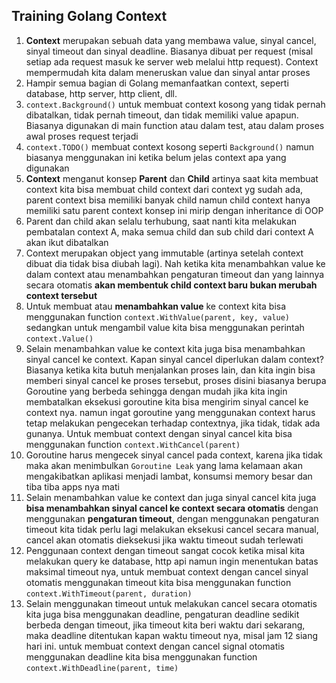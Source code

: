 ## Training Golang Context

1. **Context** merupakan sebuah data yang membawa value, sinyal cancel, sinyal timeout dan sinyal deadline. Biasanya dibuat per request (misal setiap ada request masuk ke server web melalui http request). Context mempermudah kita dalam meneruskan value dan sinyal antar proses
2. Hampir semua bagian di Golang memanfaatkan context, seperti database, http server, http client, dll.
3. `context.Background()` untuk membuat context kosong yang tidak pernah dibatalkan, tidak pernah timeout, dan tidak memiliki value apapun. Biasanya digunakan di main function atau dalam test, atau dalam proses awal proses request terjadi
4. `context.TODO()` membuat context kosong seperti `Background()` namun biasanya menggunakan ini ketika belum jelas context apa yang digunakan
5. **Context** menganut konsep **Parent** dan **Child** artinya saat kita membuat context kita bisa membuat child context dari context yg sudah ada, parent context bisa memiliki banyak child namun child context hanya memiliki satu parent context konsep ini mirip dengan inheritance di OOP
6. Parent dan child akan selalu terhubung, saat nanti kita melakukan pembatalan context A, maka semua child dan sub child dari context A akan ikut dibatalkan
7. Context merupakan object yang immutable (artinya setelah context dibuat dia tidak bisa diubah lagi). Nah ketika kita menambahkan value ke dalam context atau menambahkan pengaturan timeout dan yang lainnya secara otomatis **akan membentuk child context baru bukan merubah context tersebut**
8. Untuk membuat atau **menambahkan value** ke context kita bisa menggunakan function `context.WithValue(parent, key, value)` sedangkan untuk mengambil value kita bisa menggunakan perintah `context.Value()`
9. Selain menambahkan value ke context kita juga bisa menambahkan sinyal cancel ke context. Kapan sinyal cancel diperlukan dalam context? Biasanya ketika kita butuh menjalankan proses lain, dan kita ingin bisa memberi sinyal cancel ke proses tersebut, proses disini biasanya berupa Goroutine yang berbeda sehingga dengan mudah jika kita ingin membatalkan eksekusi goroutine kita bisa mengirim sinyal cancel ke context nya. namun ingat goroutine yang menggunakan context harus tetap melakukan pengecekan terhadap contextnya, jika tidak, tidak ada gunanya. Untuk membuat context dengan sinyal cancel kita bisa menggunakan function `context.WithCancel(parent)`
10. Goroutine harus mengecek sinyal cancel pada context, karena jika tidak maka akan menimbulkan `Goroutine Leak` yang lama kelamaan akan mengakibatkan aplikasi menjadi lambat, konsumsi memory besar dan tiba tiba apps nya mati
11. Selain menambahkan value ke context dan juga sinyal cancel kita juga **bisa menambahkan sinyal cancel ke context secara otomatis** dengan menggunakan **pengaturan timeout**, dengan menggunakan pengaturan timeout kita tidak perlu lagi melakukan eksekusi cancel secara manual, cancel akan otomatis dieksekusi jika waktu timeout sudah terlewati
12. Penggunaan context dengan timeout sangat cocok ketika misal kita melakukan query ke database, http api namun ingin menentukan batas maksimal timeout nya, untuk membuat context dengan cancel sinyal otomatis menggunakan timeout kita bisa menggunakan function `context.WithTimeout(parent, duration)`
13. Selain menggunakan timeout untuk melakukan cancel secara otomatis kita juga bisa menggunakan deadline, pengaturan deadline sedikit berbeda dengan timeout, jika timeout kita beri waktu dari sekarang, maka deadline ditentukan kapan waktu timeout nya, misal jam 12 siang hari ini. untuk membuat context dengan cancel signal otomatis menggunakan deadline kita bisa menggunakan function `context.WithDeadline(parent, time)`
